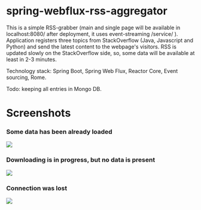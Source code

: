 # spring-webflux-rss-aggregator

This is a simple RSS-grabber (main and single page will be available in localhost:8080/ after deployment, it uses event-streaming /service/ ).
Application registers three topics from StackOverflow (Java, Javascript and Python) and send the latest content to the webpage's visitors. RSS is updated slowly on the StackOverflow side, so, some data will be available at least in 2-3 minutes.

Technology stack: Spring Boot, Spring Web Flux, Reactor Core, Event sourcing, Rome.

Todo: keeping all entries in Mongo DB.

# Screenshots

### Some data has been already loaded
![](http://s019.radikal.ru/i628/1707/41/11d1e6916c91.png)

### Downloading is in progress, but no data is present
![](http://s018.radikal.ru/i518/1707/de/75118a6b3115.png)

### Connection was lost
![](http://s019.radikal.ru/i601/1707/55/080d085b432a.png)
